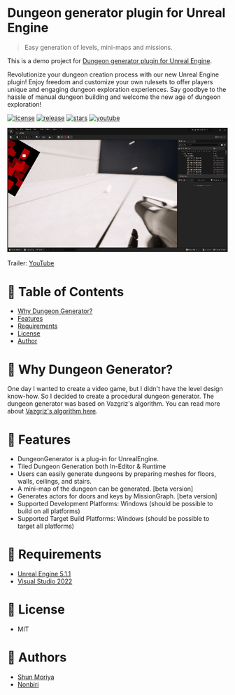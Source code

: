 # Dungeon generator plugin for Unreal Engine

> Easy generation of levels, mini-maps and missions.

This is a demo project for [Dungeon generator plugin for Unreal Engine](https://www.unrealengine.com/marketplace/slug/36a8b87d859f44439cfe1515975d7197).

Revolutionize your dungeon creation process with our new Unreal Engine plugin! Enjoy freedom and customize your own rulesets to offer players unique and engaging dungeon exploration experiences. Say goodbye to the hassle of manual dungeon building and welcome the new age of dungeon exploration!

[![license](https://img.shields.io/github/license/shun126/DungeonGeneratorDemo)](https://github.com/shun126/DungeonGeneratorDemo/blob/main/LICENSE)
[![release](https://img.shields.io/github/v/release/shun126/DungeonGeneratorDemo)](https://github.com/shun126/DungeonGeneratorDemo/releases)
[![stars](https://img.shields.io/github/stars/shun126/DungeonGeneratorDemo?style=social)](https://github.com/shun126/DungeonGeneratorDemo/stargazers)
[![youtube](https://img.shields.io/youtube/views/HIW4mRt2_AA?style=social)](https://youtu.be/HIW4mRt2_AA)

![Screenshot](Document/Screenshot.gif)

Trailer: [YouTube](https://youtu.be/HIW4mRt2_AA)

# 🚩 Table of Contents
- [Why Dungeon Generator?](#-why-dungeon-generator)
- [Features](#-features)
- [Requirements](#-requirements)
- [License](#-license)
- [Author](#-authors)

# 🤔 Why Dungeon Generator?

One day I wanted to create a video game, but I didn't have the level design know-how. So I decided to create a procedural dungeon generator.
The dungeon generator was based on Vazgriz's algorithm. You can read more about [Vazgriz's algorithm here](https://vazgriz.com/119/procedurally-generated-dungeons/).

# 🎨 Features

* DungeonGenerator is a plug-in for UnrealEngine.
* Tiled Dungeon Generation both In-Editor & Runtime
* Users can easily generate dungeons by preparing meshes for floors, walls, ceilings, and stairs.
* A mini-map of the dungeon can be generated. [beta version]
* Generates actors for doors and keys by MissionGraph. [beta version]
* Supported Development Platforms: Windows (should be possible to build on all platforms)
* Supported Target Build Platforms: Windows (should be possible to target all platforms)

# 🔧 Requirements
* [Unreal Engine 5.1.1](https://www.unrealengine.com/unreal-engine-5)
* [Visual Studio 2022](https://visualstudio.microsoft.com/)

# 📜 License
* MIT

# 👾 Authors
* [Shun Moriya](https://twitter.com/moriya_zx25r)
* [Nonbiri](https://www.youtube.com/channel/UCkLXe57GpUyaOoj2ycREU1Q)

